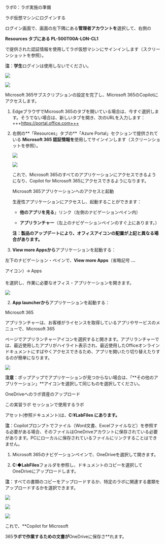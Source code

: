 ラボ0：ラボ実施の準備

ラボ仮想マシンにログインする


 ログイン画面で、画面の左下隅にある**管理者アカウントを**選択して、右側の

 **Resources タブにある PL-500T00A-LON-CL1**

 で提供された認証情報を使用してラボ仮想マシンにサインインします（スクリーンショットを参照）。



 **注**：**学生**ログインは使用しないでください。



 ![](./media/image1.png)

 ![](./media/image2.png)

Microsoft 365サブスクリプションの設定を完了し、Microsoft
365のCopilotにアクセスします。

1.  EdgeブラウザでMicrosoft
    365のタブを開いている場合は、今すぐ選択します。そうでない場合は、新しいタブを開き、次のURLを入力します：  +++https://portal.office.com+++

2.  右側の**「Resources」タブの**「Azure
    Portal」セクションで提供されている **Microsoft 365
    認証情報を**使用してサインインします（スクリーンショットを参照）。

    ![](./media/image3.png)

    ![](./media/image4.png)


    これで、Microsoft 365のすべてのアプリケーションにアクセスできるようになり、Copilot for Microsoft 365にアクセスできるようになります。

    Microsoft 365アプリケーションへのアクセスと起動

    生産性アプリケーションにアクセスし、起動することができます：

    - **他のアプリを見る**」リンク（左側のナビゲーションペイン内）

    - **アプリランチャー**（左上のナビゲーションペインのすぐ上にあります。）


    **注：製品のアップデートにより、オフィスアイコンの配置が上記と異なる場合があります。**

1.  **View more Appsから**アプリケーションを起動する：


 左下のナビゲーション・ペインで、**View more Apps**（省略記号 **...**

 アイコン）🡪 Apps

 を選択し、作業に必要なオフィス・アプリケーションを開きます。



 ![](./media/image5.png)

2.  **App launcherから**アプリケーションを起動する：


 Microsoft 365

 アプリランチャーは、お客様がライセンスを取得しているアプリやサービスのメニューで、Microsoft 365

 ページでアプリランチャーアイコンを選択すると開きます。アプリランチャーでは、最近使用したアプリがハイライト表示され、最近使用したOfficeオンラインドキュメントにすばやくアクセスできるため、アプリを開いたり切り替えたりするのが簡単になります。



 ![](./media/image6.png)



 **注意**：ポップアップでアプリケーションが見つからない場合は、「**その他のアプリケーション」**アイコンを選択して同じものを選択してください。

OneDriveへのラボ資産のアップロード


 この実習ラボ セッションで使用するラボ

 アセット(参照ドキュメント)は、**C:¥LabFiles にあります。**



 **注**：Copilotプロンプトでファイル（Word文書、Excelファイルなど）を参照する必要がある場合、そのファイルはOneDriveアカウントに保存されている必要があります。PCにローカルに保存されているファイルにリンクすることはできません。

1.  Microsoft 365のナビゲーションペインで、OneDriveを選択して開きます。

2.  **C:◆LabFiles**フォルダを参照し、ドキュメントのコピーを選択してOneDriveにアップロードします。


 **注**：すべての書類のコピーをアップロードするか、特定のラボに関連する書類をアップロードするかを選択できます。



 ![](./media/image7.png)



 ![](./media/image8.png)



 ![](./media/image9.png)



 これで、**Copilot for Microsoft

 365**ラボで作業するための文書が**OneDriveに保存さ**れます。
